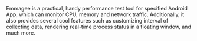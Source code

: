 Emmagee is a practical, handy performance test tool for specified Android App, which can monitor CPU, memory and
network traffic. Additionally, it also provides several cool features such as customizing interval of collecting data,
rendering real-time process status in a floating window, and much more.